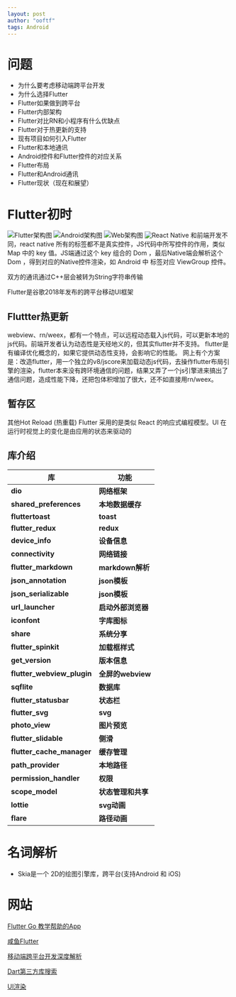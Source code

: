 ```yaml
---
layout: post
author: "ooftf"
tags: Android
---
```

# 问题
* 为什么要考虑移动端跨平台开发
* 为什么选择Flutter
* Flutter如果做到跨平台
* Flutter内部架构
* Flutter对比RN和小程序有什么优缺点
* Flutter对于热更新的支持
* 现有项目如何引入Flutter
* Flutter和本地通讯
* Android控件和Flutter控件的对应关系
* Flutter布局
* Flutter和Android通讯
* Flutter现状（现在和展望）
# Flutter初时
![Flutter架构图](https://user-gold-cdn.xitu.io/2019/9/6/16d04a2dde0b0705?imageView2/0/w/1280/h/960/format/webp/ignore-error/1)
![Android架构图](https://user-gold-cdn.xitu.io/2019/9/6/16d04a5b5351d574?imageView2/0/w/1280/h/960/format/webp/ignore-error/1)
![Web架构图](https://user-gold-cdn.xitu.io/2019/9/6/16d04a74e96060ac?imageView2/0/w/1280/h/960/format/webp/ignore-error/1)
![React Native](https://user-gold-cdn.xitu.io/2018/7/2/1645819e8bbe78f2?imageView2/0/w/1280/h/960/format/webp/ignore-error/1)
和前端开发不同，react native 所有的标签都不是真实控件，JS代码中所写控件的作用，类似 Map 中的 key 值。JS端通过这个 key 组合的 Dom ，最后Native端会解析这个 Dom ，得到对应的Native控件渲染，如 Android 中<view> 标签对应 ViewGroup 控件。

双方的通讯通过C++层会被转为String字符串传输

Flutter是谷歌2018年发布的跨平台移动UI框架
## Fluttter热更新
webview、rn/weex，都有一个特点，可以远程动态载入js代码，可以更新本地的js代码。前端开发者认为动态性是天经地义的，但其实flutter并不支持。
flutter是有编译优化概念的，如果它提供动态性支持，会影响它的性能。
网上有个方案是：改造flutter，用一个独立的v8/jscore来加载动态js代码，去操作flutter布局引擎的渲染，flutter本来没有跨环境通信的问题，结果又弄了一个js引擎进来搞出了通信问题，造成性能下降，还把包体积增加了很大，还不如直接用rn/weex。
## 暂存区
其他Hot Reload (热重载)
Flutter 采用的是类似 React 的响应式编程模型。UI 在运行时视觉上的变化是由应用的状态来驱动的
## 库介绍

| 库                          | 功能             |
| -------------------------- | -------------- |
| **dio**                    | **网络框架**       |
| **shared_preferences**     | **本地数据缓存**     |
| **fluttertoast**           | **toast**      |
| **flutter_redux**          | **redux**      |
| **device_info**            | **设备信息**       |
| **connectivity**           | **网络链接**       |
| **flutter_markdown**       | **markdown解析** |
| **json_annotation**        | **json模板**     |
| **json_serializable**      | **json模板**     |
| **url_launcher**           | **启动外部浏览器**    |
| **iconfont**               | **字库图标**       |
| **share**                  | **系统分享**       |
| **flutter_spinkit**        | **加载框样式**      |
| **get_version**            | **版本信息**       |
| **flutter_webview_plugin** | **全屏的webview** |
| **sqflite**                | **数据库**        |
| **flutter_statusbar**      | **状态栏**        |
| **flutter_svg**            | **svg**        |
| **photo_view**             | **图片预览**       |
| **flutter_slidable**       | **侧滑**         |
| **flutter_cache_manager**  | **缓存管理**       |
| **path_provider**          | **本地路径**       |
| **permission_handler**     | **权限**         |
| **scope_model**            | **状态管理和共享**    |
| **lottie**                 | **svg动画**    |
| **flare**                  | **路径动画**    |
# 名词解析
* Skia是一个 2D的绘图引擎库，跨平台(支持Android 和 iOS)
# 网站
[Flutter Go 教学帮助的App](https://flutter-go.pub/website/)

[咸鱼Flutter](https://c.tb.cn/I3.ZZpRl)

[移动端跨平台开发深度解析](https://juejin.im/post/5b395eb96fb9a00e556123ef)

[Dart第三方库搜索](https://pub.flutter-io.cn/)

[UI渲染](https://juejin.im/post/5dac428af265da5ba838f476)
